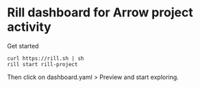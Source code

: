 # Rill dashboard for Arrow project activity

Get started

```
curl https://rill.sh | sh
rill start rill-project
```

Then click on dashboard.yaml > Preview and start exploring.
